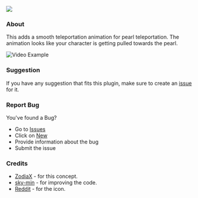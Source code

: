 [![](https://poggit.pmmp.io/shield.dl/SmoothPearlTeleport)](https://poggit.pmmp.io/p/SmoothPearlTeleport)

### About
This adds a smooth teleportation animation for pearl teleportation. The animation looks like your character is getting pulled towards the pearl. 

![Video Example](https://github.com/NightDevil9440/SmoothEnderPearl/blob/main/meta/example.gif)

### Suggestion
If you have any suggestion that fits this plugin, make sure to create an [issue](https://github.com/NightDevil9440/SmoothEnderPearl/issues/new/choose) for it. 

### Report Bug
You've found a Bug?
- Go to [Issues](https://github.com/NightDevil9440/SmoothEnderPearl/issues)
- Click on [New](https://github.com/NightDevil9440/SmoothEnderPearl/issues/new/choose)
- Provide information about the bug
- Submit the issue

### Credits
- [ZodiaX](https://github.com/ItsZodiaX) - for this concept.
- [sky-min](https://github.com/sky-min) - for improving the code.
- [Reddit](https://www.reddit.com/r/Minecraft/comments/euztmf/i_made_the_ender_pearl_look_realisticish) - for the icon.
